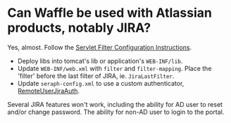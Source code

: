 Can Waffle be used with Atlassian products, notably JIRA?
=========================================================

Yes, almost. Follow the [Servlet Filter Configuration Instructions](https://github.com/dblock/waffle/blob/master/Docs/ServletSingleSignOnSecurityFilter.md). 

* Deploy libs into tomcat's lib or application's `WEB-INF/lib`.
* Update `WEB-INF/web.xml` with `filter` and `filter-mapping`. Place the 'filter' before the last filter of JIRA, ie. `JiraLastFilter`.
* Update `seraph-config.xml` to use a custom authenticator, [RemoteUserJiraAuth](https://marketplace.atlassian.com/plugins/anguswarren.jira.RemoteUserJiraAuth).

Several JIRA features won't work, including the ability for AD user to reset and/or change password. The ability for non-AD user to login to the portal.
